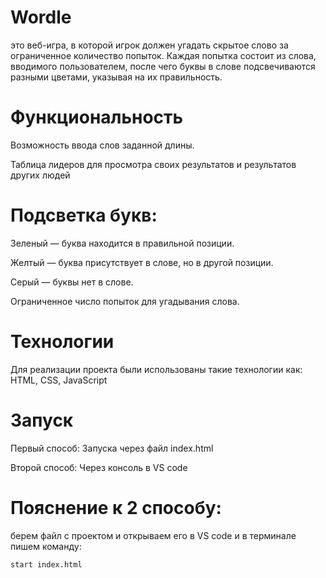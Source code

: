 # Wordle 
это веб-игра, в которой игрок должен угадать скрытое слово за ограниченное количество попыток. Каждая попытка состоит из слова, вводимого пользователем, после чего буквы в слове подсвечиваются разными цветами, указывая на их правильность.

# Функциональность

Возможность ввода слов заданной длины.

Таблица лидеров для просмотра своих результатов и результатов других людей

# Подсветка букв:

Зеленый — буква находится в правильной позиции.

Желтый — буква присутствует в слове, но в другой позиции.

Серый — буквы нет в слове.

Ограниченное число попыток для угадывания слова.

# Технологии

Для реализации проекта были использованы такие технологии как:
HTML, CSS, JavaScript

# Запуск

Первый способ: Запуска через файл index.html

Второй способ: Через консоль в VS code

# Пояснение к 2 способу: 
берем файл с проектом и открываем его в VS code и в терминале пишем команду:
```sh
start index.html
```
